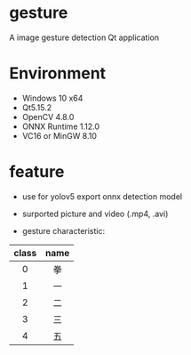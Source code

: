 # gesture

A image gesture detection Qt application

# Environment

- Windows 10 x64
- Qt5.15.2
- OpenCV 4.8.0
- ONNX Runtime 1.12.0
- VC16 or MinGW 8.10

# feature

- use for yolov5 export onnx detection model

- surported picture and video (.mp4, .avi)

- gesture characteristic:

| class | name |
|:-----:|:----:|
| 0     | 拳    |
| 1     | 一    |
| 2     | 二    |
| 3     | 三    |
| 4     | 五    |